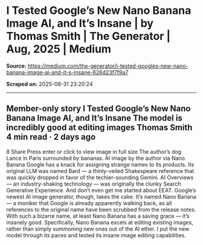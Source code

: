 # I Tested Google’s New Nano Banana Image AI, and It’s Insane | by Thomas Smith | The Generator | Aug, 2025 | Medium

**Source:** https://medium.com/the-generator/i-tested-googles-new-nano-banana-image-ai-and-it-s-insane-826d23f7f9a7

**Scraped on:** 2025-08-31 23:20:24

---

Member-only story
I Tested Google’s New Nano Banana Image AI, and It’s Insane
The model is incredibly good at editing images
Thomas Smith
4 min read
·
2 days ago
--
8
Share
Press enter or click to view image in full size
The author’s dog Lance in Paris surrounded by bananas. AI image by the author via Nano Banana
Google has a knack for assigning strange names to its products.
Its original LLM was named Bard — a thinly-veiled Shakespeare reference that was quickly dropped in favor of the techier-sounding Gemini.
AI Overviews — an industry-shaking technology — was originally the clunky Search Generative Experience. And don’t even get me started about
EEAT.
Google’s newest AI image generator, though, takes the cake. It’s named
Nano Banana
— a moniker that Google is already apparently walking back, as
all references to the original name have been scrubbed from the release notes.
With such a bizarre name, at least Nano Banana has a saving grace — it’s insanely good.
Specifically, Nano Banana excels at
editing
existing images, rather than simply summoning new ones out of the AI ether.
I put the new model through its paces and tested its insane image editing capabilities.